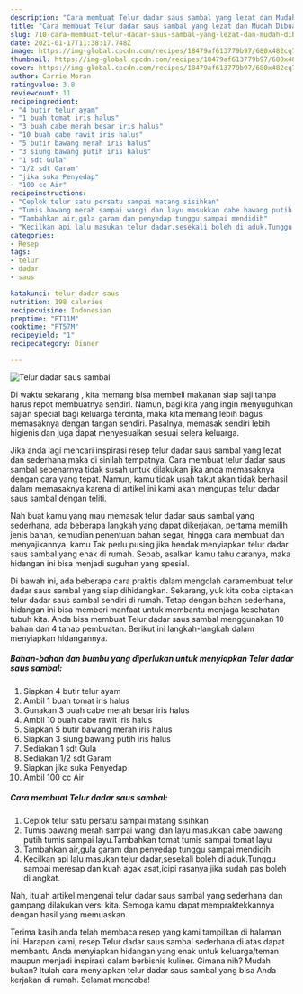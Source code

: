 ```yaml
---
description: "Cara membuat Telur dadar saus sambal yang lezat dan Mudah Dibuat"
title: "Cara membuat Telur dadar saus sambal yang lezat dan Mudah Dibuat"
slug: 710-cara-membuat-telur-dadar-saus-sambal-yang-lezat-dan-mudah-dibuat
date: 2021-01-17T11:38:17.748Z
image: https://img-global.cpcdn.com/recipes/18479af613779b97/680x482cq70/telur-dadar-saus-sambal-foto-resep-utama.jpg
thumbnail: https://img-global.cpcdn.com/recipes/18479af613779b97/680x482cq70/telur-dadar-saus-sambal-foto-resep-utama.jpg
cover: https://img-global.cpcdn.com/recipes/18479af613779b97/680x482cq70/telur-dadar-saus-sambal-foto-resep-utama.jpg
author: Carrie Moran
ratingvalue: 3.8
reviewcount: 11
recipeingredient:
- "4 butir telur ayam"
- "1 buah tomat iris halus"
- "3 buah cabe merah besar iris halus"
- "10 buah cabe rawit iris halus"
- "5 butir bawang merah iris halus"
- "3 siung bawang putih iris halus"
- "1 sdt Gula"
- "1/2 sdt Garam"
- "jika suka Penyedap"
- "100 cc Air"
recipeinstructions:
- "Ceplok telur satu persatu sampai matang sisihkan"
- "Tumis bawang merah sampai wangi dan layu masukkan cabe bawang putih tumis sampai layu.Tambahkan tomat tumis sampai tomat layu"
- "Tambahkan air,gula garam dan penyedap tunggu sampai mendidih"
- "Kecilkan api lalu masukan telur dadar,sesekali boleh di aduk.Tunggu sampai meresap dan kuah agak asat,icipi rasanya jika sudah pas boleh di angkat."
categories:
- Resep
tags:
- telur
- dadar
- saus

katakunci: telur dadar saus 
nutrition: 198 calories
recipecuisine: Indonesian
preptime: "PT11M"
cooktime: "PT57M"
recipeyield: "1"
recipecategory: Dinner

---
```



![Telur dadar saus sambal](https://img-global.cpcdn.com/recipes/18479af613779b97/680x482cq70/telur-dadar-saus-sambal-foto-resep-utama.jpg)

Di waktu  sekarang , kita memang bisa membeli makanan siap saji tanpa harus repot membuatnya sendiri. Namun, bagi kita yang ingin menyuguhkan sajian special bagi keluarga tercinta, maka kita memang lebih bagus memasaknya dengan tangan sendiri. Pasalnya, memasak sendiri lebih higienis dan juga dapat menyesuaikan sesuai selera keluarga.

Jika anda lagi mencari inspirasi resep telur dadar saus sambal yang lezat dan sederhana,maka di sinilah tempatnya. Cara membuat telur dadar saus sambal  sebenarnya tidak susah untuk dilakukan jika anda memasaknya dengan cara yang tepat. Namun, kamu tidak usah takut akan tidak berhasil dalam memasaknya 
karena di artikel ini kami akan mengupas telur dadar saus sambal dengan teliti.  



Nah buat kamu yang mau memasak telur dadar saus sambal yang sederhana, ada beberapa langkah yang dapat dikerjakan, pertama memilih jenis bahan, kemudian penentuan bahan segar, hingga cara membuat dan menyajikannya. kamu Tak perlu pusing jika hendak menyiapkan telur dadar saus sambal yang enak di rumah. Sebab, asalkan kamu  tahu caranya, maka hidangan ini bisa menjadi suguhan yang spesial.

Di bawah ini, ada beberapa cara praktis  dalam mengolah caramembuat telur dadar saus sambal yang siap dihidangkan. Sekarang, yuk kita coba ciptakan telur dadar saus sambal sendiri di rumah. Tetap dengan bahan sederhana, hidangan ini bisa memberi manfaat untuk membantu menjaga kesehatan tubuh kita. Anda bisa membuat Telur dadar saus sambal menggunakan 10 bahan dan 4 tahap pembuatan. Berikut ini langkah-langkah dalam menyiapkan hidangannya.

<!--inarticleads1-->

##### Bahan-bahan dan bumbu yang diperlukan untuk menyiapkan Telur dadar saus sambal:

1. Siapkan 4 butir telur ayam
1. Ambil 1 buah tomat iris halus
1. Gunakan 3 buah cabe merah besar iris halus
1. Ambil 10 buah cabe rawit iris halus
1. Siapkan 5 butir bawang merah iris halus
1. Siapkan 3 siung bawang putih iris halus
1. Sediakan 1 sdt Gula
1. Sediakan 1/2 sdt Garam
1. Siapkan jika suka Penyedap
1. Ambil 100 cc Air




<!--inarticleads2-->

##### Cara membuat Telur dadar saus sambal:

1. Ceplok telur satu persatu sampai matang sisihkan
1. Tumis bawang merah sampai wangi dan layu masukkan cabe bawang putih tumis sampai layu.Tambahkan tomat tumis sampai tomat layu
1. Tambahkan air,gula garam dan penyedap tunggu sampai mendidih
1. Kecilkan api lalu masukan telur dadar,sesekali boleh di aduk.Tunggu sampai meresap dan kuah agak asat,icipi rasanya jika sudah pas boleh di angkat.




Nah, itulah artikel mengenai  telur dadar saus sambal  yang sederhana dan gampang dilakukan versi kita. Semoga kamu dapat mempraktekkannya dengan hasil yang memuaskan. 

Terima kasih anda telah membaca resep yang kami tampilkan di halaman ini. Harapan kami, resep  Telur dadar saus sambal sederhana di atas dapat membantu Anda menyiapkan hidangan yang enak untuk keluarga/teman maupun menjadi inspirasi dalam berbisnis kuliner. Gimana nih? Mudah bukan? Itulah cara menyiapkan telur dadar saus sambal yang bisa Anda kerjakan di rumah. Selamat mencoba!

